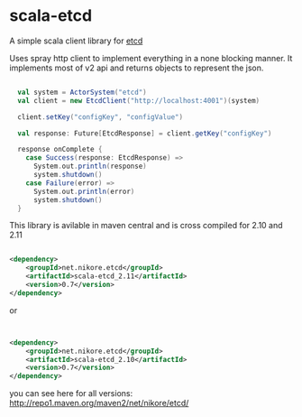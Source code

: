 scala-etcd
==========

A simple scala client library for [etcd]

Uses spray http client to implement everything in a none blocking manner. It implements most of v2 api and returns objects to
represent the json.


```Scala

  val system = ActorSystem("etcd")
  val client = new EtcdClient("http://localhost:4001")(system)

  client.setKey("configKey", "configValue")

  val response: Future[EtcdResponse] = client.getKey("configKey")

  response onComplete {
    case Success(response: EtcdResponse) =>
      System.out.println(response)
      system.shutdown()
    case Failure(error) =>
      System.out.println(error)
      system.shutdown()
  }
```

This library is avilable in maven central and is cross compiled for 2.10 and 2.11

```XML

<dependency>
	<groupId>net.nikore.etcd</groupId>
	<artifactId>scala-etcd_2.11</artifactId>
	<version>0.7</version>
</dependency>
```

or

```XML


<dependency>
	<groupId>net.nikore.etcd</groupId>
	<artifactId>scala-etcd_2.10</artifactId>
	<version>0.7</version>
</dependency>
```

you can see here for all versions: http://repo1.maven.org/maven2/net/nikore/etcd/

[etcd]: http://coreos.com/blog/distributed-configuration-with-etcd/
